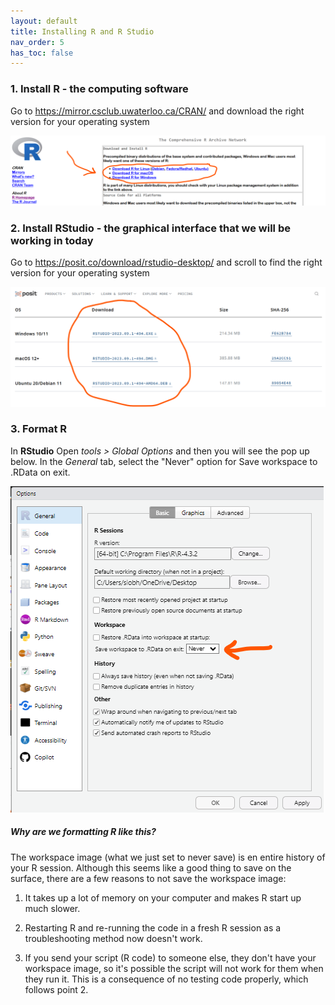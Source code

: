 ```yaml
---
layout: default
title: Installing R and R Studio
nav_order: 5
has_toc: false
---
```


### 1. Install R - the computing software

Go to <https://mirror.csclub.uwaterloo.ca/CRAN/> and download the right version for your operating system

![](images/installR.png)

### 2. Install RStudio - the graphical interface that we will be working in today

Go to <https://posit.co/download/rstudio-desktop/> and scroll to find the right version for your operating system

![](images/install_RStudio.png)

### 3. Format R

In <strong>RStudio</strong> Open *tools \> Global Options* and then you will see the pop up below. In the *General* tab, select the "Never" option for Save workspace to .RData on exit.

![](images/never_save.png)

##### Why are we formatting R like this?

The workspace image (what we just set to never save) is en entire history of your R session. Although this seems like a good thing to save on the surface, there are a few reasons to not save the workspace image:

1.  It takes up a lot of memory on your computer and makes R start up much slower.

2.  Restarting R and re-running the code in a fresh R session as a troubleshooting method now doesn't work.

3.  If you send your script (R code) to someone else, they don't have your workspace image, so it's possible the script will not work for them when they run it. This is a consequence of no testing code properly, which follows point 2.
